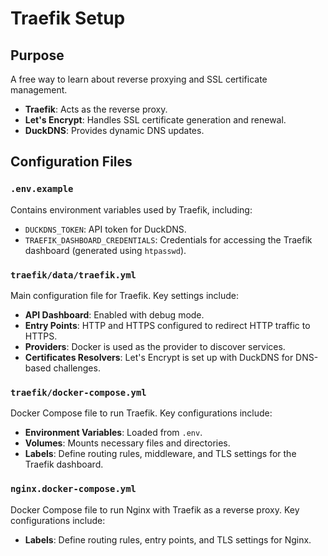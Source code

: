 # Traefik Setup

## Purpose

A free way to learn about reverse proxying and SSL certificate management.

- **Traefik**: Acts as the reverse proxy.
- **Let's Encrypt**: Handles SSL certificate generation and renewal.
- **DuckDNS**: Provides dynamic DNS updates.

## Configuration Files

### `.env.example`

Contains environment variables used by Traefik, including:
- `DUCKDNS_TOKEN`: API token for DuckDNS.
- `TRAEFIK_DASHBOARD_CREDENTIALS`: Credentials for accessing the Traefik dashboard (generated using `htpasswd`).

### `traefik/data/traefik.yml`

Main configuration file for Traefik. Key settings include:
- **API Dashboard**: Enabled with debug mode.
- **Entry Points**: HTTP and HTTPS configured to redirect HTTP traffic to HTTPS.
- **Providers**: Docker is used as the provider to discover services.
- **Certificates Resolvers**: Let's Encrypt is set up with DuckDNS for DNS-based challenges.

### `traefik/docker-compose.yml`

Docker Compose file to run Traefik. Key configurations include:
- **Environment Variables**: Loaded from `.env`.
- **Volumes**: Mounts necessary files and directories.
- **Labels**: Define routing rules, middleware, and TLS settings for the Traefik dashboard.

### `nginx.docker-compose.yml`

Docker Compose file to run Nginx with Traefik as a reverse proxy. Key configurations include:
- **Labels**: Define routing rules, entry points, and TLS settings for Nginx.
